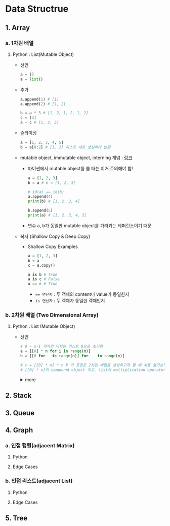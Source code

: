 # Data Structrue

## 1. Array

### a. 1차원 배열

1. Python : List(Mutable Object)

    * 선언
        ```py
        a = []
        a = list()
        ```

    * 추가
        ```py
        a.append(1) # [1]
        a.append(2) # [1, 2]

        b = a * 3 # [1, 2, 1, 2, 1, 2]
        c = [3]
        a + c # [1, 2, 3]
        ```

    * 슬라이싱
        ```py
        a = [1, 2, 3, 4, 5]
        b = a[0:2] # [1, 2] 리스트 새로 생성하여 반환
        ```

    * mutable object, immutable object, interning 개념 : [링크](https://towardsdatascience.com/python-memory-and-objects-e7bec4a2845)
    
        * 파이썬에서 mutable object를 쓸 때는 이거 주의해야 함!
            ```py
            a = [1, 2, 3]
            b = a # b = [1, 2, 3]

            # id(a) == id(b)
            a.append(4)
            print(b) # [1, 2, 3, 4]

            b.append(5)
            print(a) # [1, 2, 3, 4, 5]
            ```

        * 변수 a, b가 동일한 mutable object를 가리키는 레퍼런스이기 때문

    * 복사 (Shallow Copy & Deep Copy)
        * Shallow Copy Examples
            ```py
            a = [1, 2, 3]
            b = a
            c = a.copy()

            a is b # True
            a is c # False
            a == c # True
            ```
            * `== 연산자` : 두 객체의 content나 value가 동일한지
            * `is 연산자` : 두 객체가 동일한 객체인지

### b. 2차원 배열 (Two Dimensional Array)
1. Python : List (Mutable Object)

    * 선언
        ```py
        # 0 ~ n-1 까지의 이차원 리스트 0으로 초기화
        a = [[0] * n for i in range(n)]
        b = [[0 for _ in range(n)] for __ in range(n)]

        # c = [[0] * n] * n # 이 표현은 2차원 배열을 생성하고자 할 때 사용 불가능!
        # [[0] * n]이 compound object 이고, list의 multiplication operator인 '*'이 shallow copy 동작을 수행하기 때문!
        ```
        
        <details>
        <summary>more</summary>

        ```py
        a = [[0] * n for _ in range(n)]
        b = [[0 for _ in range(n)] for __ in range(n)]
        c = [[0] * n] * n

        for i in range(n):
            print(hex(id(a[i])), hex(id(b[i])), hex(id(c[i])))

        """
        i   id(a[i])    id(b[i])    id(c[i])
        0   0x10ae76400 0x10ae76740 0x10ae83c80
        1   0x10ae838c0 0x10ae83cc0 0x10ae83c80
        2   0x10ae83480 0x10ae61b80 0x10ae83c80
        3   0x10ae83a00 0x10ae83b40 0x10ae83c80
        4   0x10ae83d80 0x10ae83840 0x10ae83c80
        """
        ```
        
        </details>

## 2. Stack


## 3. Queue


## 4. Graph

### a. 인접 행렬(adjacent Matrix)
1. Python

2. Edge Cases

### b. 인접 리스트(adjacent List)
1. Python

2. Edge Cases

## 5. Tree